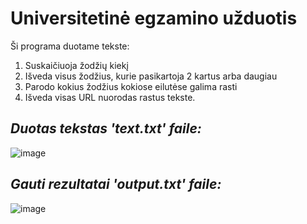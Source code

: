 # Universitetinė egzamino užduotis

Ši programa duotame tekste:
1. Suskaičiuoja žodžių kiekį
2. Išveda visus žodžius, kurie pasikartoja 2 kartus arba daugiau
3. Parodo kokius žodžius kokiose eilutėse galima rasti
4. Išveda visas URL nuorodas rastus tekste.

*Duotas tekstas 'text.txt' faile:*
-----------------------------------------
![image](https://user-images.githubusercontent.com/73912309/121179931-eb041780-c868-11eb-9acc-2f836ef51d80.png)

*Gauti rezultatai 'output.txt' faile:*
-----------------------------------------
![image](https://user-images.githubusercontent.com/73912309/121179913-e5a6cd00-c868-11eb-99f0-d6d037b3b2d8.png)
